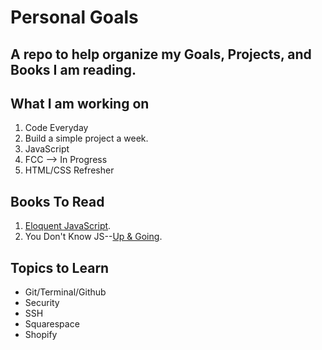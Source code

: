 # Personal Goals

## A repo to help organize my Goals, Projects, and Books I am reading. 


## What I am working on
1. Code Everyday
2. Build a simple project a week. 
3. JavaScript
4. FCC --> In Progress
5. HTML/CSS Refresher



## Books To Read

1. [Eloquent JavaScript](http://eloquentjavascript.net/).
2. You Don't Know JS--[Up & Going](https://github.com/getify/You-Dont-Know-JS/blob/master/up%20&%20going/README.md#you-dont-know-js-up--going).




## Topics to Learn

* Git/Terminal/Github
* Security
* SSH
* Squarespace
* Shopify







